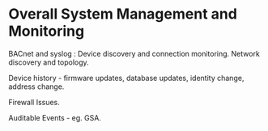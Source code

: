 # Overall System Management and Monitoring
BACnet and syslog : Device discovery and connection monitoring. Network discovery and topology. 

Device history - firmware updates, database updates, identity change, address change. 

Firewall Issues. 

Auditable Events - eg. GSA.
